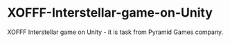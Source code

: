# XOFFF-Interstellar-game-on-Unity
XOFFF Interstellar game on Unity - it is task from Pyramid Games company.
